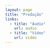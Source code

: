 ```yaml
---
layout: page
title: "Produção"
links:
  - title: "Áudio"
    url: audio
  - title: "Vídeo"
    url: video
---
```

